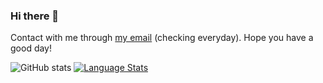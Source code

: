 ### Hi there 👋
Contact with me through [my email](mailto:phuongtrang2652004@gmail.com) (checking everyday). Hope you have a good day!

![GitHub stats](https://github-readme-stats.vercel.app/api?username=Page0526&show_icons=true&theme=ambient_gradient)
[![Language Stats](https://github-readme-stats.vercel.app/api/top-langs/?username=Page0526&langs_count=8&theme=ambient_gradient&layout=compact)]()
<!--
**bluestyle97/bluestyle97** is a ✨ _special_ ✨ repository because its `README.md` (this file) appears on your GitHub profile.

Here are some ideas to get you started:

- 🔭 I’m currently working on ...
- 🌱 I’m currently learning ...
- 👯 I’m looking to collaborate on ...
- 🤔 I’m looking for help with ...
- 💬 Ask me about ...
- 📫 How to reach me: ...
- 😄 Pronouns: ...
- ⚡ Fun fact: ...
-->
